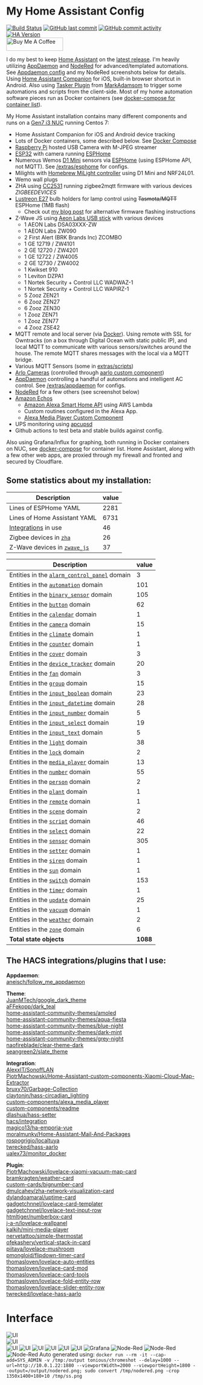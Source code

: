 # My Home Assistant Config
[![Build Status](https://github.com/aneisch/home-assistant-config/actions/workflows/check-ha-release-compatibility.yml/badge.svg)](https://github.com/aneisch/home-assistant-config/actions)
[![GitHub last commit](https://img.shields.io/github/last-commit/aneisch/home-assistant-config)](https://github.com/aneisch/home-assistant-config/commits/master)
[![GitHub commit activity](https://img.shields.io/github/commit-activity/y/aneisch/home-assistant-config)](https://github.com/aneisch/home-assistant-config/graphs/commit-activity)
[![HA Version](https://img.shields.io/badge/Running%20Home%20Assistant%20-2023.1.0b3%20(Out%20of%20Date)-Red)](https://github.com/home-assistant/home-assistant/releases/latest)
<br><a href="https://www.buymeacoffee.com/aneisch" target="_blank"><img src="https://cdn.buymeacoffee.com/buttons/default-black.png" width="150px" height="35px" alt="Buy Me A Coffee" style="height: 35px !important;width: 150px !important;" ></a>


I do my best to keep [Home Assistant](https://github.com/home-assistant/home-assistant) on the [latest release](https://github.com/home-assistant/home-assistant/releases/latest). I'm heavily utilizing [AppDaemon](http://appdaemon.readthedocs.io/en/latest/) and [NodeRed](https://flows.nodered.org/node/node-red-contrib-home-assistant-websocket) for advanced/templated automations. See [Appdaemon config](https://github.com/aneisch/home-assistant-config/tree/master/extras/appdaemon) and my NodeRed screenshots below for details. Using [Home Assistant Companion](https://itunes.apple.com/us/app/home-assistant-companion/id1099568401?mt=8) for iOS, built-in browser shortcut in Android. Also using [Tasker Plugin](https://github.com/MarkAdamson/home-assistant-plugin-for-tasker) from [MarkAdamsom](https://github.com/MarkAdamson) to trigger some automations and scripts from the client-side. Most of my home automation software pieces run as Docker containers (see [docker-compose for container list](https://github.com/aneisch/home-assistant-config/tree/master/extras/docker-compose)). 

My Home Assistant installation contains many different components and runs on a [Gen7 i3 NUC](https://amzn.to/2K0vab6) running Centos 7:

- Home Assistant Companion for iOS and Android device tracking
- Lots of Docker containers, some described below. See [Docker Compose](https://github.com/aneisch/home-assistant-config/tree/master/extras/docker-compose)
- [Raspberry Pi](https://amzn.to/3oAyKrp) hosted USB Camera with M-JPEG streamer
- [ESP32](https://amzn.to/3gocrT9) with camera running [ESPHome](https://esphome.io/)
- Numerous Wemos [D1 Mini](https://amzn.to/39XyIps) sensors via [ESPHome](https://esphome.io/components/api.html) (using ESPHome API, not MQTT). See [/extras/esphome](https://github.com/aneisch/home-assistant-config/tree/master/extras/esphome) for configs. 
- Milights with [Homebrew MiLight controller](http://blog.christophermullins.com/2017/02/11/milight-wifi-gateway-emulator-on-an-esp8266/) using D1 Mini and NRF24L01. 
- Wemo wall plugs
- ZHA using [CC2531](https://amzn.to/2L5xKNB) running zigbee2mqtt firmware with various devices
_ZIGBEEDEVICES_
- [Lustreon E27](https://www.banggood.com/LUSTREON-E27-Smart-WiFi-Bulb-Adapter-Socket-Lamp-Holder-Work-With-Alexa-Google-Home-IFTTT-AC85-265V-p-1285550.html) bulb holders for lamp control using ~~Tasmota/MQTT~~ ESPHome (1MB flash)
  - Check out [my blog post](http://blog.aneis.ch/2019/01/tuya-convert-for-lustreon.html) for alternative firmware flashing instructions
- Z-Wave JS using [Aeon Labs USB stick](https://amzn.to/39cmb1b) with various devices
  - 1 AEON Labs DSA03XXX-ZW
  - 1 AEON Labs ZW090
  - 2 First Alert (BRK Brands Inc) ZCOMBO
  - 1 GE 12719 / ZW4101
  - 2 GE 12720 / ZW4201
  - 1 GE 12722 / ZW4005
  - 2 GE 12730 / ZW4002
  - 1 Kwikset 910
  - 1 Leviton DZPA1
  - 1 Nortek Security + Control LLC WADWAZ-1
  - 1 Nortek Security + Control LLC WAPIRZ-1
  - 5 Zooz ZEN21
  - 6 Zooz ZEN27
  - 6 Zooz ZEN30
  - 1 Zooz ZEN71
  - 1 Zooz ZEN77
  - 4 Zooz ZSE42
- MQTT remote and local server (via [Docker](https://github.com/aneisch/home-assistant-config/tree/master/extras/docker-compose)). Using remote with SSL for Owntracks (on a box through Digital Ocean with static public IP), and local MQTT to communicate with various sensors/switches around the house. The remote MQTT shares messages with the local via a MQTT bridge.
- Various MQTT Sensors (some in [extras/scripts](https://github.com/aneisch/home-assistant-config/tree/master/extras/scripts))
- [Arlo Cameras](https://amzn.to/2VOXXlM) (controlled through [aarlo custom component](https://github.com/twrecked/hass-aarlo))
- [AppDaemon](https://appdaemon.readthedocs.io/en/latest/) controlling a handful of automations and intelligent AC control. See [/extras/appdaemon](https://github.com/aneisch/home-assistant-config/tree/master/extras/appdaemon) for configs.
- [NodeRed](https://flows.nodered.org/node/node-red-contrib-home-assistant-websocket) for a few others (see screenshot below)
- [Amazon Echos](https://amzn.to/2VLPPm0)
  - [Amazon Alexa Smart Home API](https://www.home-assistant.io/components/alexa.smart_home/) using AWS Lambda 
  - Custom routines configured in the Alexa App.
  - [Alexa Media Player Custom Component](https://github.com/keatontaylor/alexa_media_player)
- UPS monitoring using [apcupsd](https://github.com/gersilex/apcupsd-docker)
- Github actions to test beta and stable builds against config.

Also using Grafana/Influx for graphing, both running in Docker containers on NUC, see [docker-compose](https://github.com/aneisch/home-assistant-config/tree/master/extras/docker-compose) for container list. Home Assistant, along with a few other web apps, are proxied through my firewall and fronted and secured by Cloudflare.
 

## Some statistics about my installation:
Description | value
-- | --
Lines of ESPHome YAML | 2281
Lines of Home Assistant YAML | 6731
[Integrations](https://www.home-assistant.io/integrations/) in use | 46
Zigbee devices in [`zha`](https://www.home-assistant.io/integrations/zha/) | 26
Z-Wave devices in [`zwave_js`](https://www.home-assistant.io/integrations/zwave_js/) | 37
 
Description | value
-- | --
Entities in the [`alarm_control_panel`](https://www.home-assistant.io/components/alarm_control_panel) domain | 3
Entities in the [`automation`](https://www.home-assistant.io/components/automation) domain | 101
Entities in the [`binary_sensor`](https://www.home-assistant.io/components/binary_sensor) domain | 105
Entities in the [`button`](https://www.home-assistant.io/components/button) domain | 62
Entities in the [`calendar`](https://www.home-assistant.io/components/calendar) domain | 1
Entities in the [`camera`](https://www.home-assistant.io/components/camera) domain | 15
Entities in the [`climate`](https://www.home-assistant.io/components/climate) domain | 1
Entities in the [`counter`](https://www.home-assistant.io/components/counter) domain | 1
Entities in the [`cover`](https://www.home-assistant.io/components/cover) domain | 3
Entities in the [`device_tracker`](https://www.home-assistant.io/components/device_tracker) domain | 20
Entities in the [`fan`](https://www.home-assistant.io/components/fan) domain | 3
Entities in the [`group`](https://www.home-assistant.io/components/group) domain | 15
Entities in the [`input_boolean`](https://www.home-assistant.io/components/input_boolean) domain | 23
Entities in the [`input_datetime`](https://www.home-assistant.io/components/input_datetime) domain | 28
Entities in the [`input_number`](https://www.home-assistant.io/components/input_number) domain | 5
Entities in the [`input_select`](https://www.home-assistant.io/components/input_select) domain | 19
Entities in the [`input_text`](https://www.home-assistant.io/components/input_text) domain | 5
Entities in the [`light`](https://www.home-assistant.io/components/light) domain | 38
Entities in the [`lock`](https://www.home-assistant.io/components/lock) domain | 2
Entities in the [`media_player`](https://www.home-assistant.io/components/media_player) domain | 13
Entities in the [`number`](https://www.home-assistant.io/components/number) domain | 55
Entities in the [`person`](https://www.home-assistant.io/components/person) domain | 2
Entities in the [`plant`](https://www.home-assistant.io/components/plant) domain | 1
Entities in the [`remote`](https://www.home-assistant.io/components/remote) domain | 1
Entities in the [`scene`](https://www.home-assistant.io/components/scene) domain | 2
Entities in the [`script`](https://www.home-assistant.io/components/script) domain | 46
Entities in the [`select`](https://www.home-assistant.io/components/select) domain | 22
Entities in the [`sensor`](https://www.home-assistant.io/components/sensor) domain | 305
Entities in the [`setter`](https://www.home-assistant.io/components/setter) domain | 1
Entities in the [`siren`](https://www.home-assistant.io/components/siren) domain | 1
Entities in the [`sun`](https://www.home-assistant.io/components/sun) domain | 1
Entities in the [`switch`](https://www.home-assistant.io/components/switch) domain | 153
Entities in the [`timer`](https://www.home-assistant.io/components/timer) domain | 1
Entities in the [`update`](https://www.home-assistant.io/components/update) domain | 25
Entities in the [`vacuum`](https://www.home-assistant.io/components/vacuum) domain | 1
Entities in the [`weather`](https://www.home-assistant.io/components/weather) domain | 2
Entities in the [`zone`](https://www.home-assistant.io/components/zone) domain | 6
**Total state objects** | **1088**
## The HACS integrations/plugins that I use:
**Appdaemon**:<br>
[aneisch/follow_me_appdaemon](https://github.com/aneisch/follow_me_appdaemon)<br>

**Theme**:<br>
[JuanMTech/google_dark_theme](https://github.com/JuanMTech/google_dark_theme)<br>
[aFFekopp/dark_teal](https://github.com/aFFekopp/dark_teal)<br>
[home-assistant-community-themes/amoled](https://github.com/home-assistant-community-themes/amoled)<br>
[home-assistant-community-themes/aqua-fiesta](https://github.com/home-assistant-community-themes/aqua-fiesta)<br>
[home-assistant-community-themes/blue-night](https://github.com/home-assistant-community-themes/blue-night)<br>
[home-assistant-community-themes/dark-mint](https://github.com/home-assistant-community-themes/dark-mint)<br>
[home-assistant-community-themes/grey-night](https://github.com/home-assistant-community-themes/grey-night)<br>
[naofireblade/clear-theme-dark](https://github.com/naofireblade/clear-theme-dark)<br>
[seangreen2/slate_theme](https://github.com/seangreen2/slate_theme)<br>

**Integration**:<br>
[AlexxIT/SonoffLAN](https://github.com/AlexxIT/SonoffLAN)<br>
[PiotrMachowski/Home-Assistant-custom-components-Xiaomi-Cloud-Map-Extractor](https://github.com/PiotrMachowski/Home-Assistant-custom-components-Xiaomi-Cloud-Map-Extractor)<br>
[bruxy70/Garbage-Collection](https://github.com/bruxy70/Garbage-Collection)<br>
[claytonjn/hass-circadian_lighting](https://github.com/claytonjn/hass-circadian_lighting)<br>
[custom-components/alexa_media_player](https://github.com/custom-components/alexa_media_player)<br>
[custom-components/readme](https://github.com/custom-components/readme)<br>
[dlashua/hass-setter](https://github.com/dlashua/hass-setter)<br>
[hacs/integration](https://github.com/hacs/integration)<br>
[magico13/ha-emporia-vue](https://github.com/magico13/ha-emporia-vue)<br>
[moralmunky/Home-Assistant-Mail-And-Packages](https://github.com/moralmunky/Home-Assistant-Mail-And-Packages)<br>
[rospogrigio/localtuya](https://github.com/rospogrigio/localtuya)<br>
[twrecked/hass-aarlo](https://github.com/twrecked/hass-aarlo)<br>
[ualex73/monitor_docker](https://github.com/ualex73/monitor_docker)<br>

**Plugin**:<br>
[PiotrMachowski/lovelace-xiaomi-vacuum-map-card](https://github.com/PiotrMachowski/lovelace-xiaomi-vacuum-map-card)<br>
[bramkragten/weather-card](https://github.com/bramkragten/weather-card)<br>
[custom-cards/bignumber-card](https://github.com/custom-cards/bignumber-card)<br>
[dmulcahey/zha-network-visualization-card](https://github.com/dmulcahey/zha-network-visualization-card)<br>
[dylandoamaral/uptime-card](https://github.com/dylandoamaral/uptime-card)<br>
[gadgetchnnel/lovelace-card-templater](https://github.com/gadgetchnnel/lovelace-card-templater)<br>
[gadgetchnnel/lovelace-text-input-row](https://github.com/gadgetchnnel/lovelace-text-input-row)<br>
[htmltiger/numberbox-card](https://github.com/htmltiger/numberbox-card)<br>
[j-a-n/lovelace-wallpanel](https://github.com/j-a-n/lovelace-wallpanel)<br>
[kalkih/mini-media-player](https://github.com/kalkih/mini-media-player)<br>
[nervetattoo/simple-thermostat](https://github.com/nervetattoo/simple-thermostat)<br>
[ofekashery/vertical-stack-in-card](https://github.com/ofekashery/vertical-stack-in-card)<br>
[piitaya/lovelace-mushroom](https://github.com/piitaya/lovelace-mushroom)<br>
[pmongloid/flipdown-timer-card](https://github.com/pmongloid/flipdown-timer-card)<br>
[thomasloven/lovelace-auto-entities](https://github.com/thomasloven/lovelace-auto-entities)<br>
[thomasloven/lovelace-card-mod](https://github.com/thomasloven/lovelace-card-mod)<br>
[thomasloven/lovelace-card-tools](https://github.com/thomasloven/lovelace-card-tools)<br>
[thomasloven/lovelace-fold-entity-row](https://github.com/thomasloven/lovelace-fold-entity-row)<br>
[thomasloven/lovelace-slider-entity-row](https://github.com/thomasloven/lovelace-slider-entity-row)<br>
[twrecked/lovelace-hass-aarlo](https://github.com/twrecked/lovelace-hass-aarlo)<br>


# Interface
![UI](images/screenshot1.png)  
![UI](images/screenshot2.png)  
![UI](images/screenshot3.png)
![UI](images/screenshot4.png)
![UI](images/screenshot5.png)
![UI](images/screenshot6.png)
![UI](images/screenshot7.png)
![UI](images/screenshot8.png)
![Grafana](images/grafana.png)
![Node-Red](images/nodered_1.png)
![Node-Red](images/nodered_2.png)
![Node-Red](images/nodered_3.png)
Auto generated using: `docker run --rm -it --cap-add=SYS_ADMIN -v /tmp:/output tonious/chromeshot --delay=1000 --url=http://10.0.1.22:1880 --viewportWidth=2000 --viewportHeight=1800 --output=/output/nodered.png; sudo convert /tmp/nodered.png -crop 1350x1400+180+10 /tmp/ss.png`
